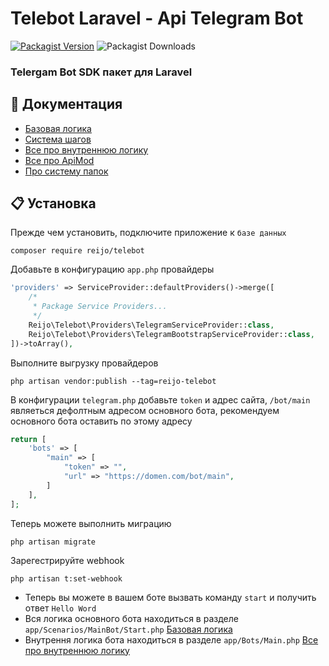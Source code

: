 # Telebot Laravel - Api Telegram Bot

[![Packagist Version](https://img.shields.io/packagist/v/reijo/telebot)](https://packagist.org/packages/reijo/telebot)
![Packagist Downloads](https://img.shields.io/packagist/dt/reijo/telebot)

### Telergam Bot SDK пакет для Laravel

## 📕 Документация
- [Базовая логика](https://github.com/grisha-sychev/telebot/blob/main/basic-logic.md)
- [Система шагов](https://github.com/grisha-sychev/telebot/blob/main/basic-logic.md)
- [Все про внутреннюю логику](https://github.com/grisha-sychev/telebot/blob/main/basic-logic.md)
- [Все про ApiMod](https://github.com/grisha-sychev/telebot/blob/main/basic-logic.md)
- [Про систему папок](https://github.com/grisha-sychev/telebot/blob/main/basic-logic.md)

## 📋 Установка
Прежде чем установить, подключите приложение к `базе данных`
```
composer require reijo/telebot
```

Добавьте в конфигурацию `app.php` провайдеры
```php
'providers' => ServiceProvider::defaultProviders()->merge([
    /*
     * Package Service Providers...
     */
    Reijo\Telebot\Providers\TelegramServiceProvider::class,
    Reijo\Telebot\Providers\TelegramBootstrapServiceProvider::class,
])->toArray(),
```
Выполните выгрузку провайдеров
```
php artisan vendor:publish --tag=reijo-telebot
```
В конфигурации `telegram.php` добавьте `token` и адрес сайта, `/bot/main` являеться дефолтным адресом основного бота, рекомендуем основного бота оставить по этому адресу

```php
return [
    'bots' => [
        "main" => [
            "token" => "",
            "url" => "https://domen.com/bot/main",
        ]
    ],
];
```
Теперь можете выполнить миграцию
```
php artisan migrate
```
Зарегестрируйте webhook
```
php artisan t:set-webhook
```

- Теперь вы можете в вашем боте вызвать команду `start` и получить ответ `Hello Word`
- Вся логика основного бота находиться в разделе `app/Scenarios/MainBot/Start.php` [Базовая логика](https://github.com/grisha-sychev/telebot/blob/main/basic-logic.md)
- Внутрення логика бота находиться в разделе `app/Bots/Main.php` [Все про внутреннюю логику](https://github.com/grisha-sychev/telebot/blob/main/basic-logic.md)


